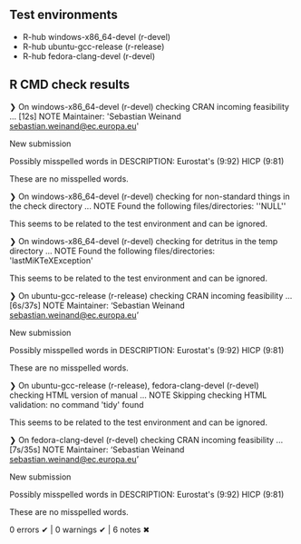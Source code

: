 ## Test environments
- R-hub windows-x86_64-devel (r-devel)
- R-hub ubuntu-gcc-release (r-release)
- R-hub fedora-clang-devel (r-devel)

## R CMD check results
❯ On windows-x86_64-devel (r-devel)
  checking CRAN incoming feasibility ... [12s] NOTE
  Maintainer: 'Sebastian Weinand <sebastian.weinand@ec.europa.eu>'
  
  New submission
  
  Possibly misspelled words in DESCRIPTION:
    Eurostat's (9:92)
    HICP (9:81)

These are no misspelled words.

❯ On windows-x86_64-devel (r-devel)
  checking for non-standard things in the check directory ... NOTE
  Found the following files/directories:
    ''NULL''

This seems to be related to the test environment and can be ignored.

❯ On windows-x86_64-devel (r-devel)
  checking for detritus in the temp directory ... NOTE
  Found the following files/directories:
    'lastMiKTeXException'

This seems to be related to the test environment and can be ignored.

❯ On ubuntu-gcc-release (r-release)
  checking CRAN incoming feasibility ... [6s/37s] NOTE
  Maintainer: ‘Sebastian Weinand <sebastian.weinand@ec.europa.eu>’
  
  New submission
  
  Possibly misspelled words in DESCRIPTION:
    Eurostat's (9:92)
    HICP (9:81)

These are no misspelled words.

❯ On ubuntu-gcc-release (r-release), fedora-clang-devel (r-devel)
  checking HTML version of manual ... NOTE
  Skipping checking HTML validation: no command 'tidy' found

This seems to be related to the test environment and can be ignored.

❯ On fedora-clang-devel (r-devel)
  checking CRAN incoming feasibility ... [7s/35s] NOTE
  Maintainer: ‘Sebastian Weinand <sebastian.weinand@ec.europa.eu>’
  
  New submission
  
  Possibly misspelled words in DESCRIPTION:
    Eurostat's (9:92)
    HICP (9:81)

These are no misspelled words.

0 errors ✔ | 0 warnings ✔ | 6 notes ✖